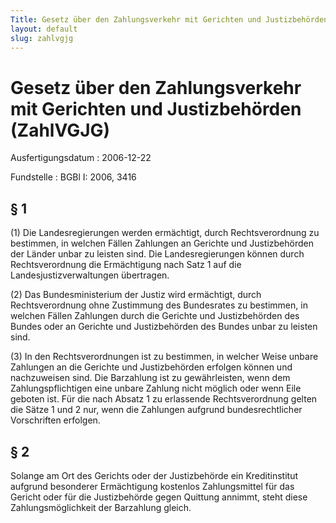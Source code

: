 ```yaml
---
Title: Gesetz über den Zahlungsverkehr mit Gerichten und Justizbehörden
layout: default
slug: zahlvgjg
---
```


# Gesetz über den Zahlungsverkehr mit Gerichten und Justizbehörden (ZahlVGJG)

Ausfertigungsdatum
:   2006-12-22

Fundstelle
:   BGBl I: 2006, 3416



## § 1

(1) Die Landesregierungen werden ermächtigt, durch Rechtsverordnung zu
bestimmen, in welchen Fällen Zahlungen an Gerichte und Justizbehörden
der Länder unbar zu leisten sind. Die Landesregierungen können durch
Rechtsverordnung die Ermächtigung nach Satz 1 auf die
Landesjustizverwaltungen übertragen.

(2) Das Bundesministerium der Justiz wird ermächtigt, durch
Rechtsverordnung ohne Zustimmung des Bundesrates zu bestimmen, in
welchen Fällen Zahlungen durch die Gerichte und Justizbehörden des
Bundes oder an Gerichte und Justizbehörden des Bundes unbar zu leisten
sind.

(3) In den Rechtsverordnungen ist zu bestimmen, in welcher Weise
unbare Zahlungen an die Gerichte und Justizbehörden erfolgen können
und nachzuweisen sind. Die Barzahlung ist zu gewährleisten, wenn dem
Zahlungspflichtigen eine unbare Zahlung nicht möglich oder wenn Eile
geboten ist. Für die nach Absatz 1 zu erlassende Rechtsverordnung
gelten die Sätze 1 und 2 nur, wenn die Zahlungen aufgrund
bundesrechtlicher Vorschriften erfolgen.


## § 2

Solange am Ort des Gerichts oder der Justizbehörde ein Kreditinstitut
aufgrund besonderer Ermächtigung kostenlos Zahlungsmittel für das
Gericht oder für die Justizbehörde gegen Quittung annimmt, steht diese
Zahlungsmöglichkeit der Barzahlung gleich.

